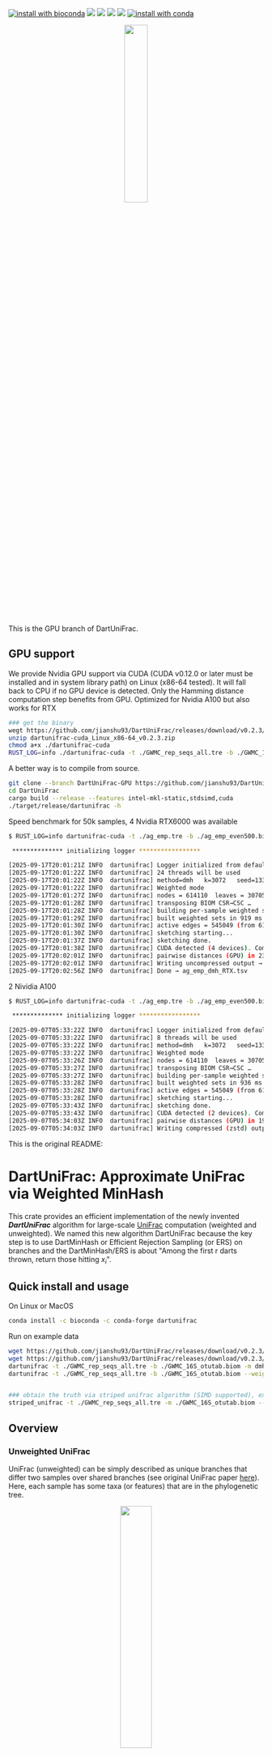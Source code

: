 [![install with bioconda](https://img.shields.io/badge/install%20with-bioconda-brightgreen.svg?style=flat)](http://bioconda.github.io/recipes/dartunifrac/README.html)
![](https://anaconda.org/bioconda/dartunifrac/badges/license.svg)
![](https://anaconda.org/bioconda/dartunifrac/badges/version.svg)
![](https://anaconda.org/bioconda/dartunifrac/badges/latest_release_relative_date.svg)
![](https://anaconda.org/bioconda/gsearch/badges/platforms.svg)
[![install with conda](https://anaconda.org/bioconda/dartunifrac/badges/downloads.svg)](https://anaconda.org/bioconda/dartunifrac)

<div align="center">
  <img width="30%" src ="DartUniFrac_logo.png">
</div>

This is the GPU branch of DartUniFrac.

## GPU support
We provide Nvidia GPU support via CUDA (CUDA v0.12.0 or later must be installed and in system library path) on Linux (x86-64 tested). It will fall back to CPU if no GPU device is detected. Only the Hamming distance computation step benefits from GPU. Optimized for Nvidia A100 but also works for RTX
```bash
### get the binary
wegt https://github.com/jianshu93/DartUniFrac/releases/download/v0.2.3/dartunifrac-cuda_Linux_x86-64_v0.2.3.zip
unzip dartunifrac-cuda_Linux_x86-64_v0.2.3.zip
chmod a+x ./dartunifrac-cuda
RUST_LOG=info ./dartunifrac-cuda -t ./GWMC_rep_seqs_all.tre -b ./GWMC_16S_otutab.biom -m dmh -s 3072 --weighted -o unifrac_weighted.cuda.tsv

```
A better way is to compile from source. 
```bash
git clone --branch DartUniFrac-GPU https://github.com/jianshu93/DartUniFrac.git
cd DartUniFrac
cargo build --release --features intel-mkl-static,stdsimd,cuda
./target/release/dartunifrac -h

```
Speed benchmark for 50k samples, 4 Nvidia RTX6000 was available
```bash
$ RUST_LOG=info dartunifrac-cuda -t ./ag_emp.tre -b ./ag_emp_even500.biom --weighted -m dmh -s 3072 -o ag_emp_dmh_RTX.tsv

 ************** initializing logger *****************

[2025-09-17T20:01:21Z INFO  dartunifrac] Logger initialized from default environment
[2025-09-17T20:01:22Z INFO  dartunifrac] 24 threads will be used 
[2025-09-17T20:01:22Z INFO  dartunifrac] method=dmh   k=3072   seed=1337
[2025-09-17T20:01:22Z INFO  dartunifrac] Weighted mode
[2025-09-17T20:01:27Z INFO  dartunifrac] nodes = 614110  leaves = 307055
[2025-09-17T20:01:28Z INFO  dartunifrac] transposing BIOM CSR→CSC …
[2025-09-17T20:01:28Z INFO  dartunifrac] building per-sample weighted sets from BIOM (CSC) …
[2025-09-17T20:01:29Z INFO  dartunifrac] built weighted sets in 919 ms
[2025-09-17T20:01:30Z INFO  dartunifrac] active edges = 545049 (from 614110 total, 307055 leaves)
[2025-09-17T20:01:30Z INFO  dartunifrac] sketching starting...
[2025-09-17T20:01:37Z INFO  dartunifrac] sketching done.
[2025-09-17T20:01:38Z INFO  dartunifrac] CUDA detected (4 devices). Computing pairwise distances on GPUs …
[2025-09-17T20:02:01Z INFO  dartunifrac] pairwise distances (GPU) in 23305 ms
[2025-09-17T20:02:01Z INFO  dartunifrac] Writing uncompressed output → ag_emp_dmh_RTX.tsv
[2025-09-17T20:02:56Z INFO  dartunifrac] Done → ag_emp_dmh_RTX.tsv

```

2 Nividia A100
```bash
$ RUST_LOG=info dartunifrac-cuda -t ./ag_emp.tre -b ./ag_emp_even500.biom --weighted -m dmh -s 3072 -o ag_emp.weighted.dmh.cuda.tsv --compress --pcoa

 ************** initializing logger *****************

[2025-09-07T05:33:22Z INFO  dartunifrac] Logger initialized from default environment
[2025-09-07T05:33:22Z INFO  dartunifrac] 8 threads will be used 
[2025-09-07T05:33:22Z INFO  dartunifrac] method=dmh   k=3072   seed=1337
[2025-09-07T05:33:22Z INFO  dartunifrac] Weighted mode
[2025-09-07T05:33:26Z INFO  dartunifrac] nodes = 614110  leaves = 307055
[2025-09-07T05:33:27Z INFO  dartunifrac] transposing BIOM CSR→CSC …
[2025-09-07T05:33:27Z INFO  dartunifrac] building per-sample weighted sets from BIOM (CSC) …
[2025-09-07T05:33:28Z INFO  dartunifrac] built weighted sets in 936 ms
[2025-09-07T05:33:28Z INFO  dartunifrac] active edges = 545049 (from 614110 total, 307055 leaves)
[2025-09-07T05:33:28Z INFO  dartunifrac] sketching starting...
[2025-09-07T05:33:43Z INFO  dartunifrac] sketching done.
[2025-09-07T05:33:43Z INFO  dartunifrac] CUDA detected (2 devices). Computing pairwise distances on GPUs …
[2025-09-07T05:34:03Z INFO  dartunifrac] pairwise distances (GPU) in 19668 ms
[2025-09-07T05:34:03Z INFO  dartunifrac] Writing compressed (zstd) output → ag_emp.weighted.dmh.cuda.tsv.zst
```










This is the original README:

# DartUniFrac: Approximate UniFrac via Weighted MinHash
This crate provides an efficient implementation of the newly invented ***DartUniFrac*** algorithm for large-scale [UniFrac](https://en.wikipedia.org/wiki/UniFrac) computation (weighted and unweighted). We named this new algorithm DartUniFrac because the key step is to use DartMinHash or Efficient Rejection Sampling (or ERS) on branches and the DartMinHash/ERS is about "Among the first r darts thrown, return those hitting $x_i$". 


## Quick install and usage
On Linux or MacOS
```bash
conda install -c bioconda -c conda-forge dartunifrac
```
Run on example data
```bash
wget https://github.com/jianshu93/DartUniFrac/releases/download/v0.2.3/GWMC_16S_otutab.biom
wget https://github.com/jianshu93/DartUniFrac/releases/download/v0.2.3/GWMC_rep_seqs_all.tre
dartunifrac -t ./GWMC_rep_seqs_all.tre -b ./GWMC_16S_otutab.biom -m dmh -s 3072 -o unifrac_unweighted.tsv
dartunifrac -t ./GWMC_rep_seqs_all.tre -b ./GWMC_16S_otutab.biom --weighted -m dmh -s 3072 -o unifrac_weighted.tsv


### obtain the truth via striped unifrac algorithm (SIMD supported), extremely slow at the million-sample scale
striped_unifrac -t ./GWMC_rep_seqs_all.tre -m ./GWMC_16S_otutab.biom --weighted -o unifrac_weighted_striped.tsv

```

## Overview

### Unweighted UniFrac
UniFrac (unweighted) can be simply described as unique branches that differ two samples over shared branches (see original UniFrac paper [here](https://journals.asm.org/doi/full/10.1128/aem.71.12.8228-8235.2005)). Here, each sample has some taxa (or features) that are in the phylogenetic tree. 

<div align="center">
  <img width="35%" src ="unweighted_unifrac_schematic.png">
</div>

If we reformulate UniFrac in math, it can be descriped below:

$$D_{UniFrac}(A,B) = \frac{\displaystyle \sum_{i\in E} \ell_i \cdot |\max_{j\in {Desc}(i)} x_j(A) - \max_{j\in {Desc}(i)} x_j(B)|}{\displaystyle \sum_{i\in E} \ell_i \cdot \max(\max_{j\in {Desc}(i)} x_j(A), \max_{j\in {Desc}(i)} x_j(B) )}$$
$$x_j(S) =
\begin{cases}
      1, & \text{if taxon } j \text{ is present in sample } S,\\
      0, & \text{otherwise.}
    \end{cases}$$
where Desc(i) are all the descendents of branch i. 
since:
$$\displaystyle \sum_{i\in E} \ell_i \cdot |\max_{j\in {Desc}(i)} x_j(A) - \max_{j\in {Desc}(i)} x_j(B)| = \displaystyle \sum_{i\in E} \ell_i \cdot \max(\max_{j\in {Desc}(i)} x_j(A), \max_{j\in {Desc}(i)} x_j(B)) - \displaystyle \sum_{i\in E} \ell_i \cdot \min(\max_{j\in {Desc}(i)} x_j(A), \max_{j\in {Desc}(i)} x_j(B)) $$

Therefore:

$$D_{UniFrac}(A,B)=1-\frac{\displaystyle \sum_{i\in E} \ell_i \cdot \min(\max_{j\in {Desc}(i)} x_j(A), \max_{j\in {Desc}(i)} x_j(B))}{\displaystyle \sum_{i\in E} \ell_i \cdot \max(\max_{j\in {Desc}(i)} x_j(A), \max_{j\in {Desc}(i)} x_j(B) )}$$

since $\displaystyle \ell_i$ can be moved inside max and min (same for sample A and B) and $\max_{j\in {Desc}(i)} x_j(A)$ and $\max_{j\in {Desc}(i)} x_j(B)$ are either 1 or 0. Therefore, it can be rewritten as:
$$D_{UniFrac}(x,y)=1-J_w(x,y) = 1- \frac{\sum_{i=1}^n \min(x_i, y_i)}{\sum_{i=1}^n \max(x_i, y_i)}$$

here, $\displaystyle J_w(x,y)$ is ***Weighted Jaccard Similarity***, which can be efficiently estimated via Weighted MinHash, a sketching algorithm that is widely used for large-scale text mining. We chose [DartMinHash](https://arxiv.org/abs/2005.11547) and [Efficient Rejection Sampling](https://ojs.aaai.org/index.php/AAAI/article/view/16543) due to their speed for sparse and dense data, respectively. In practice, large-scale studies are always sparse, so DartMinHash will be more appropriate because it is both fast and more accurate in this case. However, for cases where there are so many samples but not sparse (e.g., synthetic communities), ERS should be used. See "Choosing L for Efficent Rejection Sampling (ERS)" section for details.

In summary, unweighted UniFrac distance can be considered as weighted Jaccard distance on branches. A fast PCoA on the resulting DartUniFrac distance can also be computed. We rely on fixed rank subspace iteration style randomized SVD, see below. 

### Weighted Unifrac
<div align="center">
  <img width="50%" src ="weighted_unifrac_schematic.png">
</div>

Weighted UniFrac measuers the mass accumulate (taxa weight) over branches(see [here](https://journals.asm.org/doi/full/10.1128/aem.01996-06)). Here, Weighted UniFrac is the normalized weighted UniFrac. A similar idea can be used to derive that Weighted UniFrac is a simple transformation from weighted Jaccard
$$D_{WUnifrac}=\frac{1-J_w}{1+J_w}$$

where $J_w$ is:

$$J_w(x,y)=\frac{\sum_{i=1}^n \min(x_i, y_i)}{\sum_{i=1}^n \max(x_i, y_i)}$$

$x_i$ and $y_i$ here represent the product of branch lengh and accumulated mass from taxa weight of 2 samples:

$$x_i=\ell_i*\sum_{j \in Desc(i)} a_j$$


## Libraries
We first created a few libraries for the best performance of DartUniFrac implementation. 

1.Optimal representation of balanced parenthesis for phylogenetic trees via [succparen](https://github.com/sile/succparen)

2.Implementation of DartMinHash and Efficient Rejection Sampling algorithms can be found [here](https://github.com/jianshu93/dartminhash-rs).

3.SIMD-aware Hamming similarity for computing hash collision probability of sketches, [anndists](https://github.com/jianshu93/anndists)

4.A fast, in-memory Principle Coordinate Analysis (PCoA) based on randomized SVD (subspace iteration type SVD), [fpcoa](https://github.com/jianshu93/fpcoa)

## Install
### Pre-compiled on Linux (x86-64)
```bash
wget https://github.com/jianshu93/DartUniFrac/releases/download/v0.2.3/dartunifrac_Linux_x86-64_v0.2.3.zip
unzip dartunifrac_Linux_x86-64_v0.2.3.zip
chmod a+x ./dartunifrac
./dartunifrac -h
```

### macOS via Homebrew: 
```bash
## install homebrew first: https://brew.sh
brew tap jianshu93/DartUniFrac
brew install DartUniFrac
dartunifrac -h
```

### from source
CMake needs to be installed first, see guidance [here](cmake_install.md)
```bash
git clone https://github.com/jianshu93/DartUniFrac.git
cd DartUniFrac
#### You must have CMake installed to compile HDF5 from source. This is for BIOM format input. You also need zstd installed and library files in system path for compression.
### Linux
cargo build --release --features intel-mkl-static,stdsimd
### macos
cargo build --release --features macos-accelerate,stdsimd
```

## Usage
DartUniFrac will use all availble CPU cores/threads via Rayon by default.
```bash
$ ./target/release/dartunifrac -h


 ************** initializing logger *****************

DartUniFrac: Approximate unweighted UniFrac via Weighted MinHash 🎯🎯🎯

Usage: dartunifrac [OPTIONS] --tree <tree> <--input <input>|--biom <biom>>

Options:
  -t, --tree <tree>           Input tree in Newick format
  -i, --input <input>         OTU/Feature table in TSV format
  -b, --biom <biom>           OTU/Feature table in BIOM (HDF5) format
  -o, --output <output>       Output distance matrix in TSV format [default: unifrac.tsv]
      --weighted              Weighted UniFrac (normalized)
  -s, --sketch <sketch-size>  Sketch size for Weighted MinHash (DartMinHash or ERS) [default: 2048]
  -m, --method <method>       Sketching method: dmh (DartMinHash) or ers (Efficient Rejection Sampling) [default: dmh] [possible values: dmh, ers]
  -l, --length <seq-length>   Per-hash independent random sequence length for ERS, must be >= 1024 [default: 4096]
  -T, --threads <threads>     Number of threads, default all logical cores
      --seed <seed>           Random seed for reproducibility [default: 1337]
      --compress              Compress output with zstd, .zst suffix will be added to the output file name
      --pcoa                  Fast Principle Coordinate Analysis based on Randomized SVD (subspace iteration), output saved to pcoa.txt/ordination.txt
      --streaming             Streaming the distance matrix while computing (zstd-compressed)
      --block <block>         Number of rows per chunk, streaming mode only
  -h, --help                  Print help
  -V, --version               Print version
```


```bash
### DartMinHash, biom format input, unweighted
dartunifrac -t ./ASVs_aligned.tre -b ./ASVs_counts.biom -m dmh -s 2048 -o unifrac_dmh_dist.csv

### DartMinHash, biom format input, weighted
dartunifrac -t ./ASVs_aligned.tre -b ./ASVs_counts.biom --weighted -m dmh -s 2048 -o unifrac_dmh_dist.csv

### tsv/txt tabular input
dartunifrac -t ./data/ASVs_aligned.tre -i ./data/ASVs_counts.txt -m dmh -s 2048 -o unifrac_dmh_dist.csv

### Efficient Rejection Sampling
dartunifrac -t ./data/ASVs_aligned.tre -b ./data/ASVs_counts.biom -m ers -s 2048 -l 4096 -o unifrac_ers_dist.csv

### dartMinHash with pcoa and compressed output distance matrix
dartunifrac -t ./data/ASVs_aligned.tre -b ./data/ASVs_counts.biom -m dmh -s 2048 -o unifrac_dmh_dist.tsv --pcoa --compress

### Streaming mode (reduce memory requirement) for large number of samples. Block size is normally 1/50 to 1/5 of sample size
dartunifrac -t ./data/ASVs_aligned.tre -b ./data/ASVs_counts.biom -m dmh -s 2048 -o unifrac_dmh_dist.tsv --streaming --block 8192

```



## Output
1.A distance matrix (see also benchmark section) and pcoa stype output.
Distance matrix:

|    | Orwoll_BI0023_BI | Orwoll_BI0056_BI | Orwoll_BI0131_BI | Orwoll_BI0153_BI | Orwoll_BI0215_BI | Orwoll_BI0353_BI |
|:--|---:|---:|---:|---:|---:|---:|
| Orwoll_BI0023_BI | 0.0 | 0.40307617187 | 0.36596679687 | 0.36010742187 | 0.35815429687 | 0.530273437 |
| Orwoll_BI0056_BI | 0.40307617187 | 0.0 | 0.3901367187 | 0.40747070312 | 0.3398437 | 0.5209960937 |
| Orwoll_BI0131_BI | 0.36596679687 | 0.3901367187 | 0.0 | 0.41577148437 | 0.40014648437 | 0.56860351562 |
| Orwoll_BI0153_BI | 0.36010742187 | 0.40747070312 | 0.41577148437 | 0.0 | 0.260742187 | 0.422851562 |
| Orwoll_BI0215_BI | 0.35815429687 | 0.3398437 | 0.40014648437 | 0.260742187 | 0.0 | 0.45825195312 |
| Orwoll_BI0353_BI | 0.530273437 | 0.5209960937 | 0.56860351562 | 0.422851562 | 0.45825195312 | 0.0 |


2.pcoa.txt (simple):
|  | PC1 | PC2 | PC3 | PC4 | PC5 | PC6 |
|:--|---:|---:|---:|---:|---:|---:|
| Orwoll_BI0023_BI | -0.12912805176115577 | -0.13478145930844512 | 0.042380530554922635 | 0.17338355657990664 | -0.003431287906286917 | 0.0 |
| Orwoll_BI0056_BI | -0.09201950670064461 | 0.23750165032060416 | -0.030767869352507412 | 0.05365540164234924 | -0.04135676583746806 | 0.0 |
| Orwoll_BI0131_BI | -0.18672940644255911 | -0.01880872256563759 | 0.15163198033883335 | -0.1408718693633402 | 0.013611393370684486 | 0.0 |
| Orwoll_BI0153_BI | 0.06843838458354137 | -0.09791766405635079 | -0.12381078744019998 | -0.07508375468747691 | -0.10416130668711489 | 0.0 |
| Orwoll_BI0215_BI | -0.003937706919220717 | -0.00814970660379848 | -0.15251179756497754 | -0.028692966865033972 | 0.11819355132475588 | 0.0 |
| Orwoll_BI0353_BI | 0.3433762872400387 | 0.022155902213627746 | 0.11307794346392891 | 0.017609632693595324 | 0.017144415735429568 | 0.0 |


|  | PC1 | PC2 | PC3 | PC4 | PC5 | PC6 |
|:--|---:|---:|---:|---:|---:|---:|
| proportion_explained | 0.4233339721296298 | 0.19721082825095754 | 0.17875499078496368 | 0.13806192702856432 | 0.0626382818058847 | 0.0 |

3.ordination.txt (scikit-bio/qiime format):
```bash
Eigvals 6
0.18261610725439215     0.0850720143777559      0.07711060939718065     0.059556599124712034    0.027020650223156684    0.0

Proportion explained    6
0.42333397212962964     0.19721082825095754     0.17875499078496382     0.13806192702856435     0.06263828180588471     0.0

Species 0       0

Site    6       6
Orwoll_BI0023_BI        -0.12912805176115583    -0.1347814593084449     0.04238053055492221     0.1733835565799069      -0.0034312879062869286  0.0
Orwoll_BI0056_BI        -0.09201950670064456    0.23750165032060455     -0.030767869352506142   0.05365540164234891     -0.0413567658374681     0.0
Orwoll_BI0131_BI        -0.18672940644255914    -0.018808722565638855   0.15163198033883318     -0.14087186936334042    0.013611393370684503    0.0
Orwoll_BI0153_BI        0.06843838458354136     -0.0979176640563503     -0.1238107874402007     -0.07508375468747673    -0.104161306687115      0.0
Orwoll_BI0215_BI        -0.003937706919220702   -0.008149706603797708   -0.15251179756497782    -0.028692966865033843   0.11819355132475592     0.0
Orwoll_BI0353_BI        0.3433762872400386      0.02215590221362715     0.11307794346392917     0.017609632693595185    0.017144415735429578    0.0

Biplot  0       0

Site constraints        0       0

```

the ordination.txt file can be imported into qiime2 like this:


```bash
qiime tools import --input-path ordination.txt --type 'PCoAResults' --output-path pcoa.qza

```
You can then visulize it via qiime emperor plot. 

## Benchmark
We use Striped UniFrac algorithm as the ground truth, which is an exact and efficient algorithm for large number of samples. A pure Rust implementaion, as a supporting crate for this one, can be found [here](https://github.com/jianshu93/unifrac_bp), also included as a binary in this crate.
### Unweighted
For the testing data (ASVs_count.tsv and ASV_aligned.tre), the truth from Striped UniFrac (unweighted) is:

|    | Orwoll_BI0023_BI | Orwoll_BI0056_BI | Orwoll_BI0131_BI | Orwoll_BI0153_BI | Orwoll_BI0215_BI | Orwoll_BI0353_BI |
|---|---:|---:|---:|---:|---:|---:|
| Orwoll_BI0023_BI | 0 | 0.403847873210907 | 0.3646169304847717 | 0.366204708814621 | 0.3484474122524261 | 0.5317433476448059 |
| Orwoll_BI0056_BI | 0.403847873210907 | 0 | 0.3883068859577179 | 0.4069649279117584 | 0.3338068425655365 | 0.5172212719917297 |
| Orwoll_BI0131_BI | 0.3646169304847717 | 0.3883068859577179 | 0 | 0.4222687482833862 | 0.4006152451038361 | 0.5693299174308777 |
| Orwoll_BI0153_BI | 0.366204708814621 | 0.4069649279117584 | 0.4222687482833862 | 0 | 0.2608364820480347 | 0.4297698140144348 |
| Orwoll_BI0215_BI | 0.3484474122524261 | 0.3338068425655365 | 0.4006152451038361 | 0.2608364820480347 | 0 | 0.4572696685791016 |
| Orwoll_BI0353_BI | 0.5317433476448059 | 0.5172212719917297 | 0.5693299174308777 | 0.4297698140144348 | 0.4572696685791016 | 0 |

DartUniFrac estimation (DartMinHash, unweighted) is: 

|    | Orwoll_BI0023_BI | Orwoll_BI0056_BI | Orwoll_BI0131_BI | Orwoll_BI0153_BI | Orwoll_BI0215_BI | Orwoll_BI0353_BI |
|:--|---:|---:|---:|---:|---:|---:|
| Orwoll_BI0023_BI | 0.0 | 0.40307617187 | 0.36596679687 | 0.36010742187 | 0.35815429687 | 0.530273437 |
| Orwoll_BI0056_BI | 0.40307617187 | 0.0 | 0.3901367187 | 0.40747070312 | 0.3398437 | 0.5209960937 |
| Orwoll_BI0131_BI | 0.36596679687 | 0.3901367187 | 0.0 | 0.41577148437 | 0.40014648437 | 0.56860351562 |
| Orwoll_BI0153_BI | 0.36010742187 | 0.40747070312 | 0.41577148437 | 0.0 | 0.260742187 | 0.422851562 |
| Orwoll_BI0215_BI | 0.35815429687 | 0.3398437 | 0.40014648437 | 0.260742187 | 0.0 | 0.45825195312 |
| Orwoll_BI0353_BI | 0.530273437 | 0.5209960937 | 0.56860351562 | 0.422851562 | 0.45825195312 | 0.0 |

DartUniFrac estimation (Efficient Rejection Sampling, uniweghted) is: 
|    | Orwoll_BI0023_BI | Orwoll_BI0056_BI | Orwoll_BI0131_BI | Orwoll_BI0153_BI | Orwoll_BI0215_BI | Orwoll_BI0353_BI |
|:--|---:|---:|---:|---:|---:|---:|
| Orwoll_BI0023_BI | 0.0 | 0.4101562 | 0.3657226562 | 0.3618164062 | 0.3569335937 | 0.52539062 |
| Orwoll_BI0056_BI | 0.4101562 | 0.0 | 0.40039062 | 0.4086914062 | 0.340820312 | 0.5190429687 |
| Orwoll_BI0131_BI | 0.3657226562 | 0.40039062 | 0.0 | 0.4360351562 | 0.4145507812 | 0.570312 |
| Orwoll_BI0153_BI | 0.3618164062 | 0.4086914062 | 0.4360351562 | 0.0 | 0.264648437 | 0.4311523437 |
| Orwoll_BI0215_BI | 0.3569335937 | 0.340820312 | 0.4145507812 | 0.264648437 | 0.0 | 0.460937 |
| Orwoll_BI0353_BI | 0.52539062 | 0.5190429687 | 0.570312 | 0.4311523437 | 0.460937 | 0.0 |

### Weighted
For the testing data (ASVs_count.tsv and ASV_aligned.tre), the truth from Striped UniFrac (weighted_normalized) is:

|    | Orwoll_BI0023_BI | Orwoll_BI0056_BI | Orwoll_BI0131_BI | Orwoll_BI0153_BI | Orwoll_BI0215_BI | Orwoll_BI0353_BI |
|---|---:|---:|---:|---:|---:|---:|
| Orwoll_BI0023_BI | 0 | 0.3701851367950439 | 0.3719282746315002 | 0.2419339865446091 | 0.235030472278595 | 0.2684231698513031 |
| Orwoll_BI0056_BI | 0.3701851367950439 | 0 | 0.4768573343753815 | 0.3429801762104034 | 0.2965413630008698 | 0.3132076263427734 |
| Orwoll_BI0131_BI | 0.3719282746315002 | 0.4768573343753815 | 0 | 0.3818131387233734 | 0.3768087327480316 | 0.4305019080638885 |
| Orwoll_BI0153_BI | 0.2419339865446091 | 0.3429801762104034 | 0.3818131387233734 | 0 | 0.1378696262836456 | 0.1329282969236374 |
| Orwoll_BI0215_BI | 0.235030472278595 | 0.2965413630008698 | 0.3768087327480316 | 0.1378696262836456 | 0 | 0.139195516705513 |
| Orwoll_BI0353_BI | 0.2684231698513031 | 0.3132076263427734 | 0.4305019080638885 | 0.1329282969236374 | 0.139195516705513 | 0 |

DartUniFrac estimation (DartMinHash, weighted) is: 

|    | Orwoll_BI0023_BI | Orwoll_BI0056_BI | Orwoll_BI0131_BI | Orwoll_BI0153_BI | Orwoll_BI0215_BI | Orwoll_BI0353_BI |
|---|---:|---:|---:|---:|---:|---:|
| Orwoll_BI0023_BI | 0 | 0.3726541554959786 | 0.3562913907284768 | 0.2412121212121212 | 0.24878048780487805 | 0.26889714993804215 |
| Orwoll_BI0056_BI | 0.3726541554959786 | 0 | 0.4566145092460882 | 0.33159947984395316 | 0.2832080200501253 | 0.30612244897959184 |
| Orwoll_BI0131_BI | 0.3562913907284768 | 0.4566145092460882 | 0 | 0.38565629228687415 | 0.3781965006729475 | 0.4301675977653631 |
| Orwoll_BI0153_BI | 0.2412121212121212 | 0.33159947984395316 | 0.38565629228687415 | 0 | 0.1265126512651265 | 0.1277533039647577 |
| Orwoll_BI0215_BI | 0.24878048780487805 | 0.2832080200501253 | 0.3781965006729475 | 0.1265126512651265 | 0 | 0.13399778516057587 |
| Orwoll_BI0353_BI | 0.26889714993804215 | 0.30612244897959184 | 0.4301675977653631 | 0.1277533039647577 | 0.13399778516057587 | 0 |


DartUniFrac estimation (ERS, weighted) is: 
|    | Orwoll_BI0023_BI | Orwoll_BI0056_BI | Orwoll_BI0131_BI | Orwoll_BI0153_BI | Orwoll_BI0215_BI | Orwoll_BI0353_BI |
|---|---:|---:|---:|---:|---:|---:|
| Orwoll_BI0023_BI | 0.0 | 0.37403555853740356 | 0.3540495867768595 | 0.24612108305445696 | 0.2322503008423586 | 0.26929036256585065 |
| Orwoll_BI0056_BI | 0.37403555853740356 | 0.0 | 0.46810035842293907 | 0.3671562082777036 | 0.31324142353318374 | 0.3333333333333333 |
| Orwoll_BI0131_BI | 0.3540495867768595 | 0.46810035842293907 | 0.0 | 0.38331644714623436 | 0.3735747820254863 | 0.4301675977653631 |
| Orwoll_BI0153_BI | 0.24612108305445696 | 0.3671562082777036 | 0.38331644714623436 | 0.0 | 0.14381457693381736 | 0.1265126512651265 |
| Orwoll_BI0215_BI | 0.2322503008423586 | 0.31324142353318374 | 0.3735747820254863 | 0.14381457693381736 | 0.0 | 0.13936022253129346 |
| Orwoll_BI0353_BI | 0.26929036256585065 | 0.3333333333333333 | 0.4301675977653631 | 0.1265126512651265 | 0.13936022253129346 | 0.0 |

## Choosing L for Efficent Rejection Sampling (ERS)
The best L for achiving a given accuracy is related to the sparsity of the data (see ERS paper [here](https://ojs.aaai.org/index.php/AAAI/article/view/16543)). The author recommended an equation for L: $l=\frac{\alpha}{s}$, where s is the sparsity of the data while $\alpha$ is a constant, normally 0.5 to 5. If you have a large dataset, you can randomly choose several samples to check the sparsity (relevant branches). You can obtain $\alpha$ using the Striped UniFrac binary: 

```bash
RUST_LOG=info ./target/release/striped_unifrac -t ./data/ASVs_aligned.tre -i ./data/AS
Vs_counts.txt -o ASVs_striped_unifac_dist.tsv
```
You will see some log like this:
```bash
 ************** initializing logger *****************

[2025-08-21T20:12:38Z INFO  striped_unifrac] logger initialized from default environment
[2025-08-21T20:12:38Z INFO  striped_unifrac] Total branches with positive length: 923
[2025-08-21T20:12:38Z INFO  striped_unifrac] Start parsing input.
[2025-08-21T20:12:38Z INFO  striped_unifrac] phase-1 masks built      0 ms
[2025-08-21T20:12:38Z INFO  striped_unifrac] sample 0: relevant branches = 689 / 923
[2025-08-21T20:12:38Z INFO  striped_unifrac] sample 1: relevant branches = 594 / 923
[2025-08-21T20:12:38Z INFO  striped_unifrac] sample 2: relevant branches = 646 / 923
[2025-08-21T20:12:38Z INFO  striped_unifrac] sample 3: relevant branches = 584 / 923
[2025-08-21T20:12:38Z INFO  striped_unifrac] sample 4: relevant branches = 647 / 923
[2025-08-21T20:12:38Z INFO  striped_unifrac] sample 5: relevant branches = 468 / 923
[2025-08-21T20:12:38Z INFO  striped_unifrac] phase-2 sparse lists built (1 strips)
[2025-08-21T20:12:38Z INFO  striped_unifrac] phase-3 block pass      0 ms
[2025-08-21T20:12:38Z INFO  striped_unifrac] Start writing output.

```
This is a dense example where $\alpha$ is almost 75% so L can be small. For real-world large-scale datasets, $\alpha$ can be as small as 0.001, so a default L=4096 should cover average sparsity around 0.001. In practice, ERS should not be used for very sparse data because as L increases, it is signigicantly slower than DartMinHash. 


## Acknowledgements
We want to thank  [Otmar Ertl](https://www.dynatrace.com/engineering/persons/otmar-ertl/) and [Xiaoyun Li](https://lixiaoyun0239.github.io/cv/) for their helpful comments on DartMinHash and Efficient Rejection Sampling, respectively. We want to thank Yuhan(Sherlyn) Weng for helping with DartUniFrac logo design.

## References

Paper to come